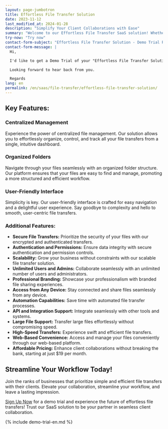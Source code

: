 ```yaml
---
layout: page-jumbotron
title: Effortless File Transfer Solution
date: 2023-11-12
last_modified_at: 2024-01-28
description: "Simplify Your Client Collaborations with Ease"
summary: "Welcome to our Effortless File Transfer SaaS solution! Whether you're a solo professional or part of a medium-sized organization, we understand the importance of simplicity and efficiency in your file transfers with clients. Our platform is designed to make every file transfer a breeze, ensuring seamless collaboration that leaves a lasting impression."
try-now: "Try now"
contact-form-subject: "Effortless File Transfer Solution - Demo Trial Request"
contact-form-message: |
  Hi,

  I'd like to get a Demo Trial of your "Effortless File Transfer Solution".

  Looking forward to hear back from you.

  Regards
lang: en
permalink: /en/saas/file-transfer/effortless-file-transfer-solution/
---
```

## Key Features:

### Centralized Management
Experience the power of centralized file management. Our solution allows you to effortlessly organize, control, and track all your file transfers from a single, intuitive dashboard.

### Organized Folders
Navigate through your files seamlessly with an organized folder structure. Our platform ensures that your files are easy to find and manage, promoting a more structured and efficient workflow.

### User-Friendly Interface
Simplicity is key. Our user-friendly interface is crafted for easy navigation and a delightful user experience. Say goodbye to complexity and hello to smooth, user-centric file transfers.

### Additional Features:

- **Secure File Transfers:** Prioritize the security of your files with our encrypted and authenticated transfers.
- **Authentication and Permissions:** Ensure data integrity with secure authentication and permission controls.
- **Scalability:** Grow your business without constraints with our scalable file transfer solution.
- **Unlimited Users and Admins:** Collaborate seamlessly with an unlimited number of users and administrators.
- **Professional Branding:** Showcase your professionalism with branded file sharing experiences.
- **Access from Any Device:** Stay connected and share files seamlessly from any device.
- **Automation Capabilities:** Save time with automated file transfer processes.
- **API and Integration Support:** Integrate seamlessly with other tools and systems.
- **Large File Support:** Transfer large files effortlessly without compromising speed.
- **High-Speed Transfers:** Experience swift and efficient file transfers.
- **Web-Based Convenience:** Access and manage your files conveniently through our web-based platform.
- **Affordable Pricing:** Enhance client collaborations without breaking the bank, starting at just $19 per month.

## Streamline Your Workflow Today!

Join the ranks of businesses that prioritize simple and efficient file transfers with their clients. Elevate your collaboration, streamline your workflow, and leave a lasting impression.

[Sign Up Now](#start-your-demo-trial) for a demo trial and experience the future of effortless file transfers! Trust our SaaS solution to be your partner in seamless client collaboration.

{% include demo-trial-en.md %}
